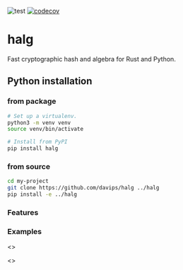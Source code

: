 ![test](https://github.com/davips/halg/workflows/test/badge.svg)
[![codecov](https://codecov.io/gh/davips/halg/branch/main/graph/badge.svg)](https://codecov.io/gh/davips/halg)

# halg
Fast cryptographic hash and algebra for Rust and Python.

## Python installation
### from package
```bash
# Set up a virtualenv. 
python3 -m venv venv
source venv/bin/activate

# Install from PyPI
pip install halg
```

### from source
```bash
cd my-project
git clone https://github.com/davips/halg ../halg
pip install -e ../halg
```


### Features
 

### Examples

<<ap>>

<<gp>>
